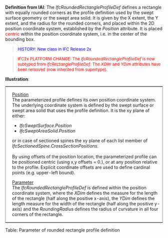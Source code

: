 ﻿**Definition
from IAI**: The _IfcRoundedRectangleProfileDef_ defines a rectangle with equally rounded corners as the profile definition used by the swept surface geometry or the swept area solid. It is given by the X extent, the Y extent, and the radius for the rounded corners, and placed within the 2D position coordinate system, established by the _Position_ attribute. It is placed <font color="#ff0000">centric</font> within the position coordinate system, i.e. in the center of the bounding box.

> <font color="#0000ff" size="-1">HISTORY: New class
in IFC
Release 2x</font>

> <font color="#ff0000" size="-1">IFC2x PLATFORM
CHANGE: The <i>IfcRoundedRectangleProfileDef</i>
is now subtyped from <i>IfcRectangleProfileDef</i>.
The <i>XDim</i>
and <i>YDim</i>
attributes have been removed (now inherited from
supertype).</font>

**Illustration**:  
<table frame="border" width="100%">
  <tbody>
    <tr>
      <td width="420"><a href="drawings/IfcRoundedRectangleProfileDef-Layout1.dwf"><img src="figures/ifcroundedrectangleprofiledef-layout1.gif" alt="rounded rectangle profile" border="0" height="300" width="400"></a></td>
      <td align="left" valign="top" width="100%">
      <p><u>Position</u>
      <br>
The parameterized profile defines its own position coordinate system.
The underlying
coordinate system is defined by the swept surface or swept area solid
that uses the profile definition. It is the xy plane of either: </p>
      <ul>
        <li style="font-style: italic;">IfcSweptSurface.Position</li>
        <li style="font-style: italic;">IfcSweptAreaSolid.Position</li>
      </ul>
or in case of sectioned spines the xy plane of each list member of <span style="font-style: italic;">IfcSectionedSpine.CrossSectionPositions.</span>
      <br>
      <br>
By using offsets of the position location, the parameterized profile
can be positioned centric (using x,y offsets = 0.), or at any position
relative to the profile. Explicit coordinate offsets are used to define
cardinal points (e.g. upper-left bound).
      <p><u>Parameter</u>
      <br>
The <i>IfcRoundedRectangleProfileDef</i>
is defined within the
position coordinate system, where the <i>XDim</i>
defines the measure
for the length of the rectangle (half along the positive x-axis), the <i>YDim</i>
defines the length measure for the width of the rectangle (half along
the positive y-axis) and the <i>RoundingRadius</i>
defines the radius
of curvature in all four corners of the rectangle.</p>
      </td>
    </tr>
  </tbody>
</table>

Table: Parameter of rounded rectangle profile definition
